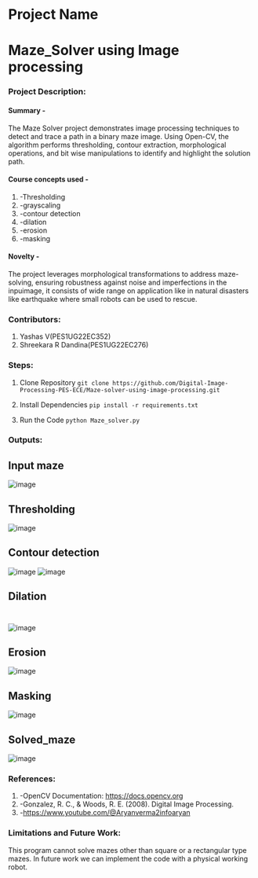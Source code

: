 # Project Name
# Maze_Solver using Image processing
### Project Description:
#### Summary - 
The Maze Solver project demonstrates image processing techniques to detect and
trace a path in a binary maze image. Using Open-CV, the algorithm performs
thresholding, contour extraction, morphological operations, and bit wise
manipulations to identify and highlight the solution path.
#### Course concepts used - 
1. -Thresholding
2. -grayscaling
3. -contour detection
4. -dilation
5. -erosion
6. -masking    
#### Novelty - 
The project leverages morphological transformations to address maze-solving, 
ensuring robustness against noise and imperfections in the inpuimage, 
it consists of wide range on application like in natural disasters like earthquake 
where small robots can be used to rescue.   
### Contributors:
1. Yashas V(PES1UG22EC352)
2. Shreekara R Dandina(PES1UG22EC276)

### Steps:
1. Clone Repository
```git clone https://github.com/Digital-Image-Processing-PES-ECE/Maze-solver-using-image-processing.git ```

2. Install Dependencies
```pip install -r requirements.txt```

3. Run the Code
```python Maze_solver.py```

### Outputs:
## Input maze<br>
![image](https://github.com/user-attachments/assets/c2a1bffa-6cdc-4dee-83fa-1595c8a00f6c)
## Thresholding<br>
![image](https://github.com/user-attachments/assets/0e9125bb-3b4f-4159-b601-e8b3d311ab2b)
## Contour detection<br>
![image](https://github.com/user-attachments/assets/ef642636-47e9-4ab3-a956-167189e3a976)
![image](https://github.com/user-attachments/assets/cdd535c5-b6eb-44ea-8112-8f7493159cff)
## Dilation<br><br>
![image](https://github.com/user-attachments/assets/075ac21e-749d-4980-a2ea-65173a92636e)
## Erosion<br>
 ![image](https://github.com/user-attachments/assets/07ac205a-2a83-483d-a5a5-19355b7b4235)
## Masking<br>
 ![image](https://github.com/user-attachments/assets/8ac609ec-9919-4731-aac5-d3682f55adc6)
## Solved_maze<br>
![image](https://github.com/user-attachments/assets/349c5b84-a804-4814-afc9-896cfa89b8c5)


### References:
1. -OpenCV Documentation: https://docs.opencv.org
2. -Gonzalez, R. C., & Woods, R. E. (2008). Digital Image Processing.
3. -https://www.youtube.com/@Aryanverma2infoaryan
  
### Limitations and Future Work:
This program cannot solve mazes other than square or a rectangular type mazes.
In future work we can implement the code with a physical working robot.
